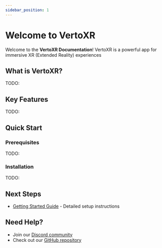 ```yaml
---
sidebar_position: 1
---
```


# Welcome to VertoXR

Welcome to the **VertoXR Documentation**! VertoXR is a powerful app for immersive XR (Extended Reality) experiences

## What is VertoXR?

TODO:

## Key Features

TODO:

## Quick Start

### Prerequisites

TODO:

### Installation

TODO:

## Next Steps

- [Getting Started Guide](./getting-started) - Detailed setup instructions

## Need Help?

- Join our [Discord community](https://discord.gg/pmAErJmGk5)
- Check out our [GitHub repository](https://github.com/rohitsangwan01/Verto_XR)

